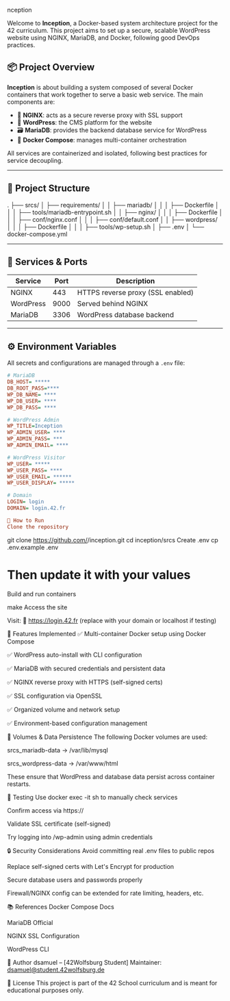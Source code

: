 nception

Welcome to **Inception**, a Docker-based system architecture project for the 42 curriculum. This project aims to set up a secure, scalable WordPress website using NGINX, MariaDB, and Docker, following good DevOps practices.

## 📦 Project Overview

**Inception** is about building a system composed of several Docker containers that work together to serve a basic web service. The main components are:

- 🔐 **NGINX**: acts as a secure reverse proxy with SSL support
- 📝 **WordPress**: the CMS platform for the website
- 🗃️ **MariaDB**: provides the backend database service for WordPress
- 🐳 **Docker Compose**: manages multi-container orchestration

All services are containerized and isolated, following best practices for service decoupling.

---

## 🧬 Project Structure

.
├── srcs/
│ ├── requirements/
│ │ ├── mariadb/
│ │ │ ├── Dockerfile
│ │ │ ├── tools/mariadb-entrypoint.sh
│ │ ├── nginx/
│ │ │ ├── Dockerfile
│ │ │ ├── conf/nginx.conf
│ │ │ ├── conf/default.conf
│ │ ├── wordpress/
│ │ │ ├── Dockerfile
│ │ │ ├── tools/wp-setup.sh
│ ├── .env
│ └── docker-compose.yml


---

## 🔧 Services & Ports

| Service    | Port | Description                         |
|------------|------|-------------------------------------|
| NGINX      | 443  | HTTPS reverse proxy (SSL enabled)   |
| WordPress  | 9000 | Served behind NGINX                 |
| MariaDB    | 3306 | WordPress database backend          |

---

## ⚙️ Environment Variables

All secrets and configurations are managed through a `.env` file:

```ini
# MariaDB
DB_HOST= *****
DB_ROOT_PASS=****
WP_DB_NAME= ****
WP_DB_USER= ****
WP_DB_PASS= ****

# WordPress Admin
WP_TITLE=Inception
WP_ADMIN_USER= ****
WP_ADMIN_PASS= ***
WP_ADMIN_EMAIL= ****

# WordPress Visitor
WP_USER= *****
WP_USER_PASS= ****
WP_USER_EMAIL= ******
WP_USER_DISPLAY= *****

# Domain
LOGIN= login
DOMAIN= login.42.fr

🚀 How to Run
Clone the repository

```
git clone https://github.com/<your-repo>/inception.git
cd inception/srcs
Create .env
cp .env.example .env

# Then update it with your values
Build and run containers

make
Access the site

Visit:
🔗 https://login.42.fr (replace with your domain or localhost if testing)

📌 Features Implemented
✅ Multi-container Docker setup using Docker Compose

✅ WordPress auto-install with CLI configuration

✅ MariaDB with secured credentials and persistent data

✅ NGINX reverse proxy with HTTPS (self-signed certs)

✅ SSL configuration via OpenSSL

✅ Organized volume and network setup

✅ Environment-based configuration management

📁 Volumes & Data Persistence
The following Docker volumes are used:

srcs_mariadb-data → /var/lib/mysql

srcs_wordpress-data → /var/www/html

These ensure that WordPress and database data persist across container restarts.

🧪 Testing
Use docker exec -it <container> sh to manually check services

Confirm access via https://<your-domain>

Validate SSL certificate (self-signed)

Try logging into /wp-admin using admin credentials

🔒 Security Considerations
Avoid committing real .env files to public repos

Replace self-signed certs with Let's Encrypt for production

Secure database users and passwords properly

Firewall/NGINX config can be extended for rate limiting, headers, etc.

📚 References
Docker Compose Docs

MariaDB Official

NGINX SSL Configuration

WordPress CLI

🧠 Author
dsamuel – [42Wolfsburg Student]
Maintainer: dsamuel@student.42wolfsburg.de

🏁 License
This project is part of the 42 School curriculum and is meant for educational purposes only.

